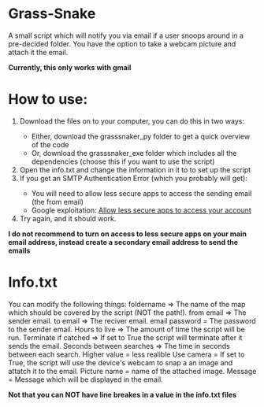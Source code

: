 # Grass-Snake
A small script which will notify you via email if a user snoops around in a pre-decided folder.
You have the option to take a webcam picture and attach it the email.

<b>Currently, this only works with gmail</b>

# How to use:
<ol>
	<li> Download the files on to your computer, you can do this in two ways: </li>
	<ul>
		<li>Either, download the grasssnaker_py folder to get a quick overview of the code </li>
		<li>Or, download the grasssnaker_exe folder which includes all the dependencies (choose this if you want to use the script)</li>
	</ul>
	<li> Open the info.txt and change the information in it to to set up the script </li>
	<li> If you get an SMTP Authentication Error (which you probably will get): </li>
	<ul>
		<li>You will need to allow less secure apps to access the sending email (the from email)</li>
		<li>Google exploitation: <a href="https://support.google.com/accounts/answer/6010255">Allow less secure apps to access your account</a></li>
	</ul>
	<li>Try again, and it should work.</li>
</ol>

<b>I do not recommend to turn on access to less secure apps on your main email address, instead create a secondary email address to send the emails</b>

# Info.txt
You can modify the following things:
foldername => The name of the map which should be covered by the script (NOT the path!).
from email => The sender email.
to email => The reciver email.
email password = The password to the sender email.
Hours to live => The amount of time the script will be run.
Terminate if catched => If set to True the script will terminate after it sends the email.
Seconds between searches => The time in seconds between each search. Higher value = less realible
Use camera = If set to True, the script will use the device's webcam to snap a an image and attatch it to the email.
Picture name = name of the attached image.
Message = Message which will be displayed in the email.

<b>Not that you can NOT have line breakes in a value in the info.txt files</b>

